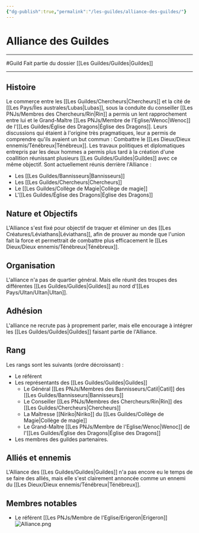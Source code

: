 ```yaml
---
{"dg-publish":true,"permalink":"/les-guildes/alliance-des-guildes/"}
---
```


# Alliance des Guildes
---
#Guild 
Fait partie du dossier [[Les Guildes/Guildes\|Guildes]]

-------
## Histoire
Le commerce entre les [[Les Guildes/Chercheurs\|Chercheurs]] et la cité de [[Les Pays/Îles australes/Lubas\|Lubas]], sous la conduite du conseiller [[Les PNJs/Membres des Chercheurs/Rin\|Rin]] a permis un lent rapprochement entre lui et le Grand-Maître [[Les PNJs/Membre de l'Eglise/Wenoc\|Wenoc]] de l'[[Les Guildes/Église des Dragons\|Église des Dragons]]. Leurs discussions qui étaient à l'origine très pragmatiques, leur a permis de comprendre qu'ils avaient un but commun : Combattre le [[Les Dieux/Dieux ennemis/Ténébreux\|Ténébreux]].
Les travaux politiques et diplomatiques entrepris par les deux hommes a permis plus tard à la création d'une coallition réunissant plusieurs [[Les Guildes/Guildes\|Guildes]] avec ce même objectif.
Sont actuellement réunis derrière l'Alliance :
- Les [[Les Guildes/Bannisseurs\|Bannisseurs]]
- Les [[Les Guildes/Chercheurs\|Chercheurs]]
- Le [[Les Guildes/Collège de Magie\|Collège de magie]]
- L'[[Les Guildes/Église des Dragons\|Église des Dragons]]
## Nature et Objectifs
L'Alliance s'est fixé pour objectif de traquer et éliminer un des [[Les Créatures/Léviathans\|Léviathans]], afin de prouver au monde que l'union fait la force et permettrait de combattre plus efficacement le [[Les Dieux/Dieux ennemis/Ténébreux\|Ténébreux]].
## Organisation
L'alliance n'a pas de quartier général. Mais elle réunit des troupes des différentes [[Les Guildes/Guildes\|Guildes]] au nord d'[[Les Pays/Ultan/Ultan\|Ultan]].
## Adhésion
L'alliance ne recrute pas à proprement parler, mais elle encourage à intégrer les [[Les Guildes/Guildes\|Guildes]] faisant partie de l'Alliance.
## Rang
Les rangs sont les suivants (ordre décroissant) :
- Le référent
- Les représentants des [[Les Guildes/Guildes\|Guildes]]
	- Le Général [[Les PNJs/Membres des Bannisseurs/Catil\|Catil]] des [[Les Guildes/Bannisseurs\|Bannisseurs]]
	- Le Conseiller [[Les PNJs/Membres des Chercheurs/Rin\|Rin]] des [[Les Guildes/Chercheurs\|Chercheurs]]
	- La Maîtresse [[Niriko\|Niriko]] du [[Les Guildes/Collège de Magie\|Collège de magie]]
	- Le Grand-Maître [[Les PNJs/Membre de l'Eglise/Wenoc\|Wenoc]] de l'[[Les Guildes/Église des Dragons\|Église des Dragons]]
- Les membres des guildes partenaires.
## Alliés et ennemis
L'Alliance des [[Les Guildes/Guildes\|Guildes]] n'a pas encore eu le temps de se faire des alliés, mais elle s'est clairement annoncée comme un ennemi du [[Les Dieux/Dieux ennemis/Ténébreux\|Ténébreux]].
## Membres notables
-  Le référent [[Les PNJs/Membre de l'Eglise/Erigeron\|Erigeron]]
![Alliance.png](/img/user/_Images/Alliance.png)